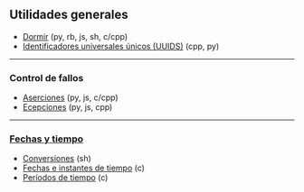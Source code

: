 ## Utilidades generales
- [Dormir](https://github.com/mondeja/fullstack/tree/master/backend/src/028-utils/sleep) (py, rb, js, sh, c/cpp)
- [Identificadores universales únicos (UUIDS)](https://github.com/mondeja/fullstack/tree/master/backend/src/028-utils/uuid) (cpp, py)

__________________________

### Control de fallos
- [Aserciones](https://github.com/mondeja/fullstack/tree/master/backend/src/028-utils/assert) (py, js, c/cpp)
- [Ecepciones](https://github.com/mondeja/fullstack/tree/master/backend/src/028-utils/assert) (py, js, cpp)

__________________________

### [Fechas y tiempo](https://github.com/mondeja/fullstack/tree/master/backend/src/028-utils/date)
- [Conversiones](https://github.com/mondeja/fullstack/tree/master/backend/src/028-utils/date/conv) (sh)
- [Fechas e instantes de tiempo](https://github.com/mondeja/fullstack/tree/master/backend/src/028-utils/date/moments) (c)
- [Períodos de tiempo](https://github.com/mondeja/fullstack/tree/master/backend/src/028-utils/date/period) (c)

